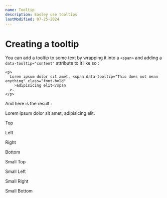 ```yaml
---
name: Tooltip
description: Easley use tooltips
lastModified: 07-25-2024
---
```


# Creating a tooltip

You can add a tooltip to some text by wrapping it into a `<span>` and adding a `data-tooltip="content"` attribute to it like so :

```svelte
<p>
  Lorem ipsum dolor sit amet, <span data-tooltip="This does not mean anything" class="font-bold"
    >adipisicing elit</span
  >.
</p>
```

And here is the result :

<p>
  Lorem ipsum dolor sit amet, <span data-tooltip="This does not mean anything" class="font-bold">adipisicing elit</span>.
</p>

<div class="grid grid-cols-4 gap-4 w-fit">
  <p data-tooltip="Tooltip content" tabindex="0" class="text-center">
    Top
  </p>

  <p data-tooltip="Tooltip content" tabindex="0" class="tooltip-left text-center">
    Left
  </p>

  <p data-tooltip="Tooltip content" tabindex="0" class="tooltip-right text-center">
    Right
  </p>

  <p data-tooltip="Tooltip content" tabindex="0" class="tooltip-bottom text-center">
    Bottom
  </p>

  <p data-tooltip="Tooltip content" tabindex="0" class="text-center tooltip-small">
    Small Top
  </p>

  <p data-tooltip="Tooltip content" tabindex="0" class="tooltip-left tooltip-small text-center">
    Small Left
  </p>

  <p data-tooltip="Tooltip content" tabindex="0" class="tooltip-right tooltip-small text-center">
    Small Right
  </p>

  <p data-tooltip="Tooltip content" tabindex="0" class="tooltip-bottom tooltip-small text-center">
    Small Bottom
  </p>
</div>
